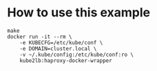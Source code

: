 # How to use this example

```
make
docker run -it --rm \
	-e KUBECFG=/etc/kube/conf \
	-e DOMAIN=cluster.local \
	-v ~/.kube/config:/etc/kube/conf:ro \
	kube2lb:haproxy-docker-wrapper
```
